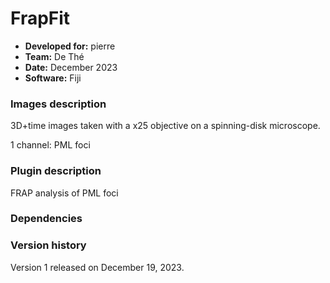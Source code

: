 # FrapFit

* **Developed for:** pierre
* **Team:** De Thé
* **Date:** December 2023
* **Software:** Fiji

### Images description

3D+time images taken with a x25 objective on a spinning-disk microscope.

1 channel: PML foci

### Plugin description

FRAP analysis of PML foci


### Dependencies

### Version history

Version 1 released on December 19, 2023.
